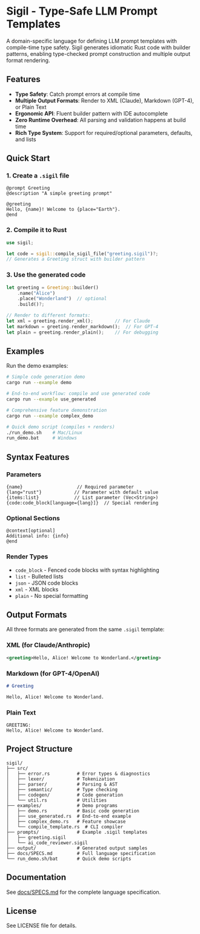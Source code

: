 # Sigil - Type-Safe LLM Prompt Templates

A domain-specific language for defining LLM prompt templates with compile-time type safety. Sigil generates idiomatic Rust code with builder patterns, enabling type-checked prompt construction and multiple output format rendering.

## Features

- **Type Safety**: Catch prompt errors at compile time
- **Multiple Output Formats**: Render to XML (Claude), Markdown (GPT-4), or Plain Text
- **Ergonomic API**: Fluent builder pattern with IDE autocomplete
- **Zero Runtime Overhead**: All parsing and validation happens at build time
- **Rich Type System**: Support for required/optional parameters, defaults, and lists

## Quick Start

### 1. Create a `.sigil` file

```sigil
@prompt Greeting
@description "A simple greeting prompt"

@greeting
Hello, {name}! Welcome to {place="Earth"}.
@end
```

### 2. Compile it to Rust

```rust
use sigil;

let code = sigil::compile_sigil_file("greeting.sigil")?;
// Generates a Greeting struct with builder pattern
```

### 3. Use the generated code

```rust
let greeting = Greeting::builder()
    .name("Alice")
    .place("Wonderland")  // optional
    .build()?;

// Render to different formats:
let xml = greeting.render_xml();        // For Claude
let markdown = greeting.render_markdown();  // For GPT-4
let plain = greeting.render_plain();    // For debugging
```

## Examples

Run the demo examples:

```bash
# Simple code generation demo
cargo run --example demo

# End-to-end workflow: compile and use generated code
cargo run --example use_generated

# Comprehensive feature demonstration
cargo run --example complex_demo

# Quick demo script (compiles + renders)
./run_demo.sh    # Mac/Linux
run_demo.bat     # Windows
```

## Syntax Features

### Parameters

```sigil
{name}                    // Required parameter
{lang="rust"}            // Parameter with default value
{items:list}             // List parameter (Vec<String>)
{code:code_block[language={lang}]}  // Special rendering
```

### Optional Sections

```sigil
@context[optional]
Additional info: {info}
@end
```

### Render Types

- `code_block` - Fenced code blocks with syntax highlighting
- `list` - Bulleted lists
- `json` - JSON code blocks
- `xml` - XML blocks
- `plain` - No special formatting

## Output Formats

All three formats are generated from the same `.sigil` template:

### XML (for Claude/Anthropic)

```xml
<greeting>Hello, Alice! Welcome to Wonderland.</greeting>
```

### Markdown (for GPT-4/OpenAI)

```markdown
# Greeting

Hello, Alice! Welcome to Wonderland.
```

### Plain Text

```
GREETING:
Hello, Alice! Welcome to Wonderland.
```

## Project Structure

```
sigil/
├── src/
│   ├── error.rs          # Error types & diagnostics
│   ├── lexer/            # Tokenization
│   ├── parser/           # Parsing & AST
│   ├── semantic/         # Type checking
│   ├── codegen/          # Code generation
│   └── util.rs           # Utilities
├── examples/             # Demo programs
│   ├── demo.rs           # Basic code generation
│   ├── use_generated.rs  # End-to-end example
│   ├── complex_demo.rs   # Feature showcase
│   └── compile_template.rs  # CLI compiler
├── prompts/              # Example .sigil templates
│   ├── greeting.sigil
│   └── ai_code_reviewer.sigil
├── output/               # Generated output samples
├── docs/SPECS.md         # Full language specification
└── run_demo.sh/bat       # Quick demo scripts
```

## Documentation

See [docs/SPECS.md](docs/SPECS.md) for the complete language specification.

## License

See LICENSE file for details.
